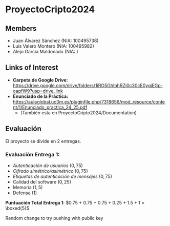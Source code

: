 # ProyectoCripto2024

## Members
- Juan Álvarez Sánchez (NIA: 100495738)
- Luis Valero Montero (NIA: 100495982)
- Alejo García Maldonado (NIA: )

## Links of Interest
- **Carpeta de Google Drive:** https://drive.google.com/drive/folders/1iRO5GhIbhRZj0c30cE0yqjEGp-oapfW9?usp=drive_link
- **Enunciado de la Práctica:** https://aulaglobal.uc3m.es/pluginfile.php/7318656/mod_resource/content/1/Enunciado_practica_24_25.pdf 
    - (También esta en ProyectoCripto2024/Documentation)

## Evaluación 
El proyecto se divide en 2 entregas. 

### Evaluación Entrega 1:
- *Autenticación de usuarios* ($0,75$)
- *Cifrado simétrico/asimétrico* ($0,75$)
- *Etiquetas de autenticación de mensajes* ($0,75$)
- Calidad del software ($0,25$)
- Memoria ($1,5$)
- Defensa ($1$)

**Puntuación Total Entrega 1**: $0.75 + 0.75 + 0.75 + 0.25 + 1.5 + 1 = \boxed{5}$


Random change to try pushing with public key

